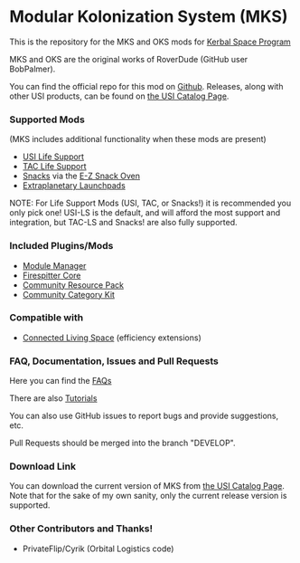 Modular Kolonization System (MKS) 
===

This is the repository for the MKS and OKS mods for [Kerbal Space Program](http://kerbalspaceprogram.com)

MKS and OKS are the original works of RoverDude (GitHub user BobPalmer).  

You can find the official repo for this mod on [Github](https://github.com/UmbraSpaceIndustries/MKS).  Releases, along with other USI products, can be found on [the USI Catalog Page](https://umbraspaceindustries.github.io/UmbraSpaceIndustries/). 

### Supported Mods
(MKS includes additional functionality when these mods are present)
* [USI Life Support](https://forum.kerbalspaceprogram.com/index.php?/topic/105202-13-usi-life-support-050/)
* [TAC Life Support](https://forum.kerbalspaceprogram.com/index.php?/topic/146465-141-tac-life-support-v0139-release-17th-march-2018/)
* [Snacks](https://forum.kerbalspaceprogram.com/index.php?/topic/149604-141-snacks-friendly-simplified-life-support/) via the [E-Z Snack Oven](http://forum.kerbalspaceprogram.com/threads/92309)
* [Extraplanetary Launchpads](http://forum.kerbalspaceprogram.com/threads/59545)

NOTE:  For Life Support Mods (USI, TAC, or Snacks!) it is recommended you only pick one!  USI-LS is the default, and will afford the most support and integration, but TAC-LS and Snacks! are also fully supported.

### Included Plugins/Mods
* [Module Manager](https://forum.kerbalspaceprogram.com/index.php?/topic/50533-141-module-manager-306-marsh-14th-2018-its-dangerous-to-go-alone-take-those-cats-with-you/)
* [Firespitter Core](https://forum.kerbalspaceprogram.com/index.php?/topic/22583-firespitter-propeller-plane-and-helicopter-parts-v71-may-5th-for-ksp-10/&)
* [Community Resource Pack](https://forum.kerbalspaceprogram.com/index.php?/topic/83007-13-community-resource-pack/)
* [Community Category Kit](https://forum.kerbalspaceprogram.com/index.php?/topic/149840-discussion-community-category-kit/)

### Compatible with

* [Connected Living Space](https://forum.kerbalspaceprogram.com/index.php?/topic/109972-131-connected-living-space-v1258-17-mar-2018-localization/) (efficiency extensions)

### FAQ, Documentation, Issues and Pull Requests

Here you can find the [FAQs](https://github.com/UmbraSpaceIndustries/MKS/wiki/FAQ)

There are also [Tutorials](https://github.com/UmbraSpaceIndustries/MKS/wiki/Tutorials)

You can also use GitHub issues to report bugs and provide suggestions, etc.

Pull Requests should be merged into the branch "DEVELOP".

### Download Link

You can download the current version of MKS from [the USI Catalog Page](https://umbraspaceindustries.github.io/UmbraSpaceIndustries/).  Note that for the sake of my own sanity, only the current release version is supported.

### Other Contributors and Thanks!
* PrivateFlip/Cyrik (Orbital Logistics code)
